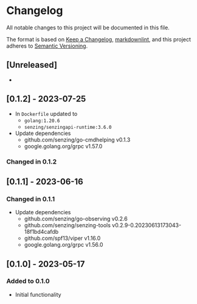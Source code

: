 # Changelog

All notable changes to this project will be documented in this file.

The format is based on [Keep a Changelog](https://keepachangelog.com/en/1.0.0/),
[markdownlint](https://dlaa.me/markdownlint/),
and this project adheres to [Semantic Versioning](https://semver.org/spec/v2.0.0.html).

## [Unreleased]

-

## [0.1.2] - 2023-07-25

- In `Dockerfile` updated to
  - `golang:1.20.6`
  - `senzing/senzingapi-runtime:3.6.0`
- Update dependencies
  - github.com/senzing/go-cmdhelping v0.1.3
  - google.golang.org/grpc v1.57.0

### Changed in  0.1.2

## [0.1.1] - 2023-06-16

### Changed in  0.1.1

- Update dependencies
  - github.com/senzing/go-observing v0.2.6
  - github.com/senzing/senzing-tools v0.2.9-0.20230613173043-18f1bd4cafdb
  - github.com/spf13/viper v1.16.0
  - google.golang.org/grpc v1.56.0

## [0.1.0] - 2023-05-17

### Added to 0.1.0

- Initial functionality
